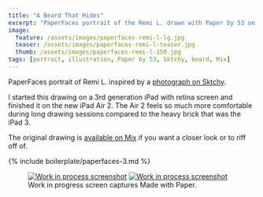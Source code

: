 ```yaml
---
title: "A Beard That Hides"
excerpt: "PaperFaces portrait of the Remi L. drawn with Paper by 53 on an iPad."
image: 
  feature: /assets/images/paperfaces-remi-l-lg.jpg
  teaser: /assets/images/paperfaces-remi-l-teaser.jpg
  thumb: /assets/images/paperfaces-remi-l-150.jpg
tags: [portrait, illustration, Paper by 53, Sktchy, beard, Mix]
---
```


PaperFaces portrait of Remi L. inspired by a [photograph on Sktchy](http://sktchy.com/wIZBLC).

I started this drawing on a 3rd generation iPad with retina screen and finished it on the new iPad Air 2. The Air 2 feels so much more comfortable during long drawing sessions compared to the heavy brick that was the iPad 3.

The original drawing is [available on Mix](https://mix.fiftythree.com/11098-Michael-Rose/513427) if you want a closer look or to riff off of.

{% include boilerplate/paperfaces-3.md %}

<figure class="half">
  <a href="{{ site.url }}/assets/images/paperfaces-remi-l-process-1-lg.jpg"><img src="{{ site.url }}/assets/images/paperfaces-remi-l-process-1-600.jpg" alt="Work in process screenshot"></a>
  <a href="{{ site.url }}/assets/images/paperfaces-remi-l-process-2-lg.jpg"><img src="{{ site.url }}/assets/images/paperfaces-remi-l-process-2-600.jpg" alt="Work in process screenshot"></a>
  <figcaption>Work in progress screen captures Made with Paper.</figcaption>
</figure>
